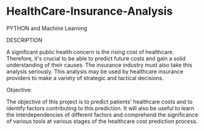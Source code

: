 # HealthCare-Insurance-Analysis

PYTHON and Machine Learning

DESCRIPTION

A significant public health concern is the rising cost of healthcare. Therefore, it's crucial to be able to predict future costs and gain a solid understanding of their causes. The insurance industry must also take this analysis seriously. This analysis may be used by healthcare insurance providers to make a variety of strategic and tactical decisions.

Objective: 

The objective of this project is to predict patients’ healthcare costs and to identify factors contributing to this prediction. It will also be useful to learn the interdependencies of different factors and comprehend the significance of various tools at various stages of the healthcare cost prediction process.
